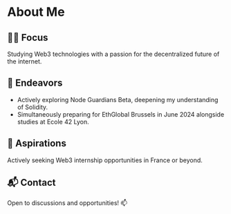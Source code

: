 # About Me

## 👩‍💻 Focus
Studying Web3 technologies with a passion for the decentralized future of the internet.

## 🚀 Endeavors
- Actively exploring Node Guardians Beta, deepening my understanding of Solidity.
- Simultaneously preparing for EthGlobal Brussels in June 2024 alongside studies at Ecole 42 Lyon.

## 💼 Aspirations
Actively seeking Web3 internship opportunities in France or beyond.

## 📬 Contact
Open to discussions and opportunities! 📫
